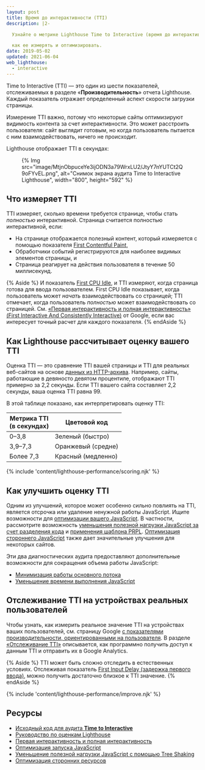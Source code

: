 ```yaml
---
layout: post
title: Время до интерактивности (TTI)
description: |2-

  Узнайте о метрике Lighthouse Time to Interactive (время до интерактивности), а также о том,

  как ее измерять и оптимизировать.
date: 2019-05-02
updated: 2021-06-04
web_lighthouse:
  - interactive
---
```


Time to Interactive (TTI) — это один из шести показателей, отслеживаемых в разделе «**Производительность**» отчета Lighthouse. Каждый показатель отражает определенный аспект скорости загрузки страницы.

Измерение TTI важно, потому что некоторые сайты оптимизируют видимость контента за счет интерактивности. Это может расстроить пользователя: сайт выглядит готовым, но когда пользователь пытается с ним взаимодействовать, ничего не происходит.

Lighthouse отображает TTI в секундах:

<figure>{% Img src="image/MtjnObpuceYe3ijODN3a79WrxLU2/JtyY7nYUTCt2Q9oFYvEL.png", alt="Снимок экрана аудита Time to Interactive Lighthouse", width="800", height="592" %}</figure>

## Что измеряет TTI

TTI измеряет, сколько времени требуется странице, чтобы стать *полностью* интерактивной. Страница считается полностью интерактивной, если:

- На странице отображается полезный контент, который измеряется с помощью показателя [First Contentful Paint](/fcp/),
- Обработчики событий регистрируются для наиболее видимых элементов страницы, и
- Страница реагирует на действия пользователя в течение 50 миллисекунд.

{% Aside %} И показатель [First CPU Idle](/first-cpu-idle), и TTI измеряют, когда страница готова для ввода пользователем. First CPU Idle показывает, когда пользователь может *начать* взаимодействовать со страницей; TTI отмечает, когда пользователь *полностью* может взаимодействовать со страницей. См. [«Первая интерактивность и полная интерактивность» (First Interactive And Consistently Interactive)](https://docs.google.com/document/d/1GGiI9-7KeY3TPqS3YT271upUVimo-XiL5mwWorDUD4c/edit) от Google, если вас интересует точный расчет для каждого показателя. {% endAside %}

## Как Lighthouse рассчитывает оценку вашего TTI

Оценка TTI — это сравнение TTI вашей страницы и TTI для реальных веб-сайтов на основе [данных из HTTP-архива](https://httparchive.org/reports/loading-speed#ttci). Например, сайты, работающие в девяносто девятом процентиле, отображают TTI примерно за 2,2 секунды. Если TTI вашего сайта составляет 2,2 секунды, ваша оценка TTI равна 99.

В этой таблице показано, как интерпретировать оценку TTI:

<div class="table-wrapper scrollbar">
  <table>
    <thead>
      <tr>
        <th>Метрика TTI<br> (в секундах)</th>
        <th>Цветовой код</th>
      </tr>
    </thead>
    <tbody>
      <tr>
        <td>0–3,8</td>
        <td>Зеленый (быстро)</td>
      </tr>
      <tr>
        <td>3,9–7,3</td>
        <td>Оранжевый (средне)</td>
      </tr>
      <tr>
        <td>Более 7,3</td>
        <td>Красный (медленно)</td>
      </tr>
    </tbody>
  </table>
</div>

{% include 'content/lighthouse-performance/scoring.njk' %}

## Как улучшить оценку TTI

Одним из улучшений, которое может особенно сильно повлиять на TTI, является отсрочка или удаление ненужной работы JavaScript. Ищите возможности для [оптимизации вашего JavaScript](/fast#optimize-your-javascript). В частности, рассмотрите возможность [уменьшения полезной нагрузки JavaScript за счет разделения кода](/reduce-javascript-payloads-with-code-splitting) и [применения шаблона PRPL](/apply-instant-loading-with-prpl). [Оптимизация стороннего JavaScript](/fast/#optimize-your-third-party-resources) также дает значительные улучшения для некоторых сайтов.

Эти два диагностических аудита предоставляют дополнительные возможности для сокращения объема работы JavaScript:

- [Минимизация работы основного потока](/mainthread-work-breakdown)
- [Уменьшение времени выполнения JavaScript](/bootup-time)

## Отслеживание TTI на устройствах реальных пользователей

Чтобы узнать, как измерить реальное значение TTI на устройствах ваших пользователей, см. страницу Google [с показателями производительности, ориентированными на пользователя](/user-centric-performance-metrics/). В разделе [«Отслеживание TTI»](https://developers.google.com/web/fundamentals/performance/user-centric-performance-metrics#tracking_tti) описывается, как программно получить доступ к данным TTI и отправить их в Google Analytics.

{% Aside %} TTI может быть сложно отследить в естественных условиях. Отслеживая показатель [First Input Delay (задержка первого ввода)](https://developers.google.com/web/updates/2018/05/first-input-delay), можно получить достаточно близкое к TTI значение. {% endAside %}

{% include 'content/lighthouse-performance/improve.njk' %}

## Ресурсы

- [Исходный код для аудита **Time to Interactive**](https://github.com/GoogleChrome/lighthouse/blob/master/lighthouse-core/audits/metrics/interactive.js)
- [Руководство по оценкам Lighthouse](https://developers.google.com/web/tools/lighthouse/v3/scoring)
- [Первая интерактивность и полная интерактивность](https://docs.google.com/document/d/1GGiI9-7KeY3TPqS3YT271upUVimo-XiL5mwWorDUD4c/edit)
- [Оптимизация запуска JavaScript](/optimizing-content-efficiency-javascript-startup-optimization/)
- [Уменьшение полезной нагрузки JavaScript с помощью Tree Shaking](https://developers.google.com/web/fundamentals/performance/optimizing-javascript/tree-shaking/)
- [Оптимизация сторонних ресурсов](/fast/#optimize-your-third-party-resources)
